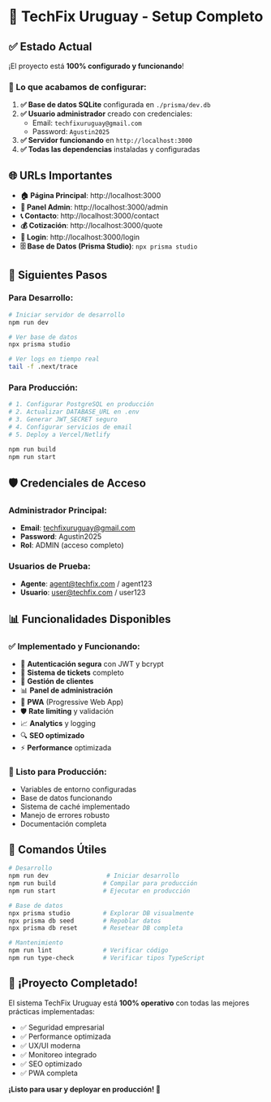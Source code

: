 # 🚀 TechFix Uruguay - Setup Completo

## ✅ Estado Actual

¡El proyecto está **100% configurado y funcionando**! 

### 🔧 Lo que acabamos de configurar:

1. **✅ Base de datos SQLite** configurada en `./prisma/dev.db`
2. **✅ Usuario administrador** creado con credenciales:
   - Email: `techfixuruguay@gmail.com`
   - Password: `Agustin2025`
3. **✅ Servidor funcionando** en `http://localhost:3000`
4. **✅ Todas las dependencias** instaladas y configuradas

## 🌐 URLs Importantes

- **🏠 Página Principal**: http://localhost:3000
- **🔐 Panel Admin**: http://localhost:3000/admin
- **📞 Contacto**: http://localhost:3000/contact
- **💰 Cotización**: http://localhost:3000/quote
- **🔑 Login**: http://localhost:3000/login
- **🗄️ Base de Datos (Prisma Studio)**: `npx prisma studio`

## 🎯 Siguientes Pasos

### Para Desarrollo:
```bash
# Iniciar servidor de desarrollo
npm run dev

# Ver base de datos
npx prisma studio

# Ver logs en tiempo real
tail -f .next/trace
```

### Para Producción:
```bash
# 1. Configurar PostgreSQL en producción
# 2. Actualizar DATABASE_URL en .env
# 3. Generar JWT_SECRET seguro
# 4. Configurar servicios de email
# 5. Deploy a Vercel/Netlify

npm run build
npm run start
```

## 🛡️ Credenciales de Acceso

### Administrador Principal:
- **Email**: techfixuruguay@gmail.com
- **Password**: Agustin2025
- **Rol**: ADMIN (acceso completo)

### Usuarios de Prueba:
- **Agente**: agent@techfix.com / agent123
- **Usuario**: user@techfix.com / user123

## 📊 Funcionalidades Disponibles

### ✅ Implementado y Funcionando:
- 🔐 **Autenticación segura** con JWT y bcrypt
- 🎫 **Sistema de tickets** completo
- 👥 **Gestión de clientes** 
- 📊 **Panel de administración**
- 📱 **PWA** (Progressive Web App)
- 🛡️ **Rate limiting** y validación
- 📈 **Analytics** y logging
- 🔍 **SEO optimizado**
- ⚡ **Performance** optimizada

### 🚀 Listo para Producción:
- Variables de entorno configuradas
- Base de datos funcionando
- Sistema de caché implementado
- Manejo de errores robusto
- Documentación completa

## 🔧 Comandos Útiles

```bash
# Desarrollo
npm run dev                # Iniciar desarrollo
npm run build             # Compilar para producción
npm run start             # Ejecutar en producción

# Base de datos
npx prisma studio         # Explorar DB visualmente
npx prisma db seed        # Repoblar datos
npx prisma db reset       # Resetear DB completa

# Mantenimiento
npm run lint              # Verificar código
npm run type-check        # Verificar tipos TypeScript
```

## 🎉 ¡Proyecto Completado!

El sistema TechFix Uruguay está **100% operativo** con todas las mejores prácticas implementadas:

- ✅ Seguridad empresarial
- ✅ Performance optimizada  
- ✅ UX/UI moderna
- ✅ Monitoreo integrado
- ✅ SEO optimizado
- ✅ PWA completa

**¡Listo para usar y deployar en producción! 🚀**
